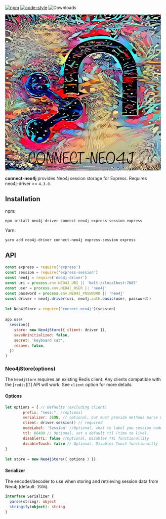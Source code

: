 [![npm](https://img.shields.io/npm/v/connect-neo4j.svg)](https://npmjs.com/package/connect-neo4j) [![code-style](https://img.shields.io/badge/code_style-prettier-ff69b4.svg)](https://gitter.im/jlongster/prettier) ![Downloads](https://img.shields.io/npm/dm/connect-neo4j.svg)

![connect-neo4j](connect-neo4j.png)

**connect-neo4j** provides Neo4j session storage for Express. Requires neo4j-driver >= `4.3.0`.

## Installation

npm:

```sh
npm install neo4j-driver connect-neo4j express-session express
```

Yarn:

```sh
yarn add neo4j-driver connect-neo4j express-session express
```

## API

```js
const express = require('express')
const session = require('express-session')
const neo4j = require('neo4j-driver')
const uri = process.env.NEO4J_URI || 'bolt://localhost:7687'
const user = process.env.NEO4J_USER || 'neo4j'
const password = process.env.NEO4J_PASSWORD || 'neo4j'
const driver = neo4j.driver(uri, neo4j.auth.basic(user, password))

let Neo4jStore = require('connect-neo4j')(session)

app.use(
  session({
    store: new Neo4jStore({ client: driver }),
    saveUninitialized: false,
    secret: 'keyboard cat',
    resave: false,
  })
)
```

### Neo4jStore(options)

The `Neo4jStore` requires an existing Redis client. Any clients compatible with the [`redis`][1] API will work. See `client` option for more details.

#### Options

```js
let options = { // Defaults (excluding client)
        prefix: "sess:", //optional
        serializer: JSON, // optional, but must provide methods parse & stringify
        client: driver.session() // required
        nodeLabel: 'Session' //Optional, what to label you session nodes
        ttl: 86400 // Optional, set a default ttl (time to live).
        disableTTL: false //Optional, Disables TTL functionallity
        disableTouch: false // Optional, Disables Touch functionallty
}

let store = new Neo4jStore({ options ) })

```

#### Serializer

The encoder/decoder to use when storing and retrieving session data from Neo4j (default: `JSON`).

```ts
interface Serializer {
  parse(string): object
  stringify(object): string
}
```
